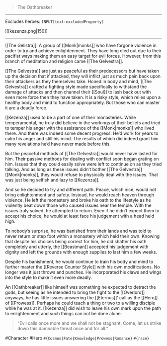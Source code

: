 >The Oathbreaker
---

Excludes heroes: `INPUT[text:excludedProperty]`

![[kezenza.png|150]]

---
[[The Gelistra]]. A group of [[Monk|monks]] who have forgone violence in order to try and achieve enlightenment. They have long died out due to their pacifist ways making them an easy target for evil forces. However, from this branch of meditation and religion came [[The Gelvestra]]. 

[[The Gelvestra]] are just as peaceful as their predecessors but have taken up the decision that if attacked, they will inflict just as much pain back upon their attackers as they themselves take. Honed in body and mind, [[The Gelvestra]] crafted a fighting style made specifically to withstand the damage of attacks and then channel their [[Soul]] to lash back out with even more force then they have taken. It is a risky style, which relies upon a healthy body and mind to function appropriately. But those who can master it are a deadly force.

[[Kezenza]] used to be a part of one of their monasteries. While temperamental, he truly did believe in the workings of their beliefs and tried to temper his anger with the assistance of the [[Monk|monks]] who lived there. And there was indeed some decent progress. He’d work for years to calm his anger and still his mind. The results of which did indeed grant him many revelations he’d have never made before this.

But the peaceful methods of [[The Gelvestra]] would never have lasted for him. Their passive methods for dealing with conflict soon began grating on him. Issues that they could easily solve were left to continue on as they tried talking. And as long as these issues didn’t bother [[The Gelvestra]] [[Monk|monks]], they would refuse to physically deal with the issues. That was just being selfish and lazy to [[Kezenza]].

And so he decided to try and different path. Peace, which nice, would not bring enlightenment and safety. Instead, he would reach heaven through violence. He left the monastery and broke his oath to the lifestyle as he violently beat down those who caused issues near the temple. With the issues truly solved, he attempted to return. Even if he didn’t expect them to accept his choice, he would at least face his judgement with a head held high.

To nobody’s surprise, he was banished from their lands and was told to never return or step foot within a monastery which held their own. Knowing that despite his choices being correct for him, he did shatter his oath completely and utterly, the [[Beastman]] accepted his judgement with dignity and left the grounds with enough supplies to last him a few weeks.

Despite his banishment, he would continue to train his body and mind to further master the [[Reverse Counter Style]] with his own modifications. No longer was it just throws and punches. He incorporated his claws and wings into the style to make it even more deadly.

An [[Oathbreaker]] like himself was something he expected to detract the gods, but seeing as he intended to bring the fight to the [[Overlord]] anyways, he has little issues answering the [[Eternus]]’ call as the [[Hero]] of [[Prowess]]. Perhaps he could teach a thing or two to a willing disciple while he was at it. [[Kezenza]] did wish to leave his own mark upon the path to enlightenment and such things can not be done alone.

>“Evil calls once more and we shall not be stagnant. Come, let us strike down this damnable threat once and for all.”

#Character #Hero `#{Cosmos|Fate|Knowledge|Prowess|Romance}` `#{race}`